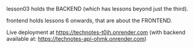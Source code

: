lesson03 holds the BACKEND (which has lessons beyond just the third).

frontend holds lessons 6 onwards, that are about the FRONTEND.

Live deployment at https://technotes-t0ih.onrender.com
(with backend available at: https://technotes-api-ohmk.onrender.com)
